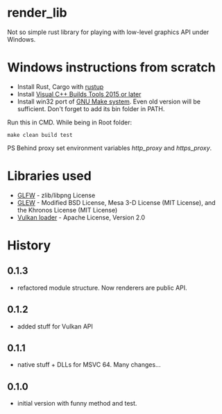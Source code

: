 # render_lib

Not so simple rust library for playing with low-level graphics API under Windows.

# Windows instructions from scratch

 * Install Rust, Cargo with [rustup](https://www.rust-lang.org/en-US/install.html)
 * Install [Visual C++ Builds Tools 2015 or later](https://visualstudio.microsoft.com/ru/thank-you-downloading-visual-studio/?sku=BuildTools&rel=15)
 * Install win32 port of [GNU Make system](https://sourceforge.net/projects/gnuwin32/files/make/). Even old version will be sufficient. Don't forget to add its bin folder in PATH.

Run this in CMD. While being in Root folder:

```
make clean build test
```

PS Behind proxy set environment variables *http_proxy* and *https_proxy*.

# Libraries used

 * [GLFW](https://github.com/glfw/glfw) - zlib/libpng License
 * [GLEW](https://github.com/nigels-com/glew) -  Modified BSD License, Mesa 3-D License (MIT License), and the Khronos License (MIT License)
 * [Vulkan loader](https://www.lunarg.com/vulkan-sdk/) - Apache License, Version 2.0

# History

## 0.1.3
  - refactored module structure. Now renderers are public API.

## 0.1.2
  - added stuff for Vulkan API

## 0.1.1
  - native stuff + DLLs for MSVC 64. Many changes...

## 0.1.0
  - initial version with funny method and test.